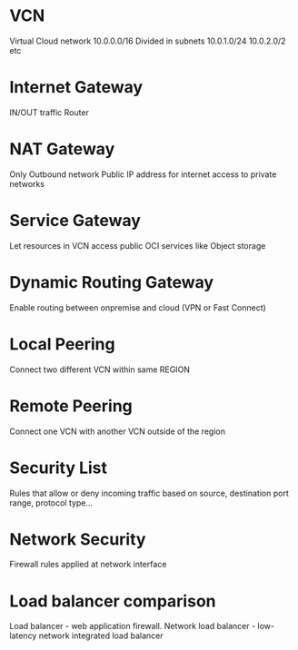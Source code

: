 # VCN
Virtual Cloud network  10.0.0.0/16
Divided in subnets 10.0.1.0/24 10.0.2.0/2 etc

# Internet Gateway
IN/OUT traffic Router 

# NAT Gateway
Only Outbound network
Public IP address for internet access to private networks

# Service Gateway
Let resources in VCN access public OCI services like  Object storage

# Dynamic Routing Gateway
Enable routing between onpremise and cloud (VPN or Fast Connect)

# Local Peering
Connect two different VCN within same REGION

# Remote Peering
Connect one VCN with another VCN outside of the region

# Security  List
Rules that allow or deny incoming traffic based on source, destination port range, protocol type...

# Network Security
Firewall rules applied at network interface

# Load balancer comparison
Load balancer -  web application firewall.
Network load balancer - low-latency network integrated load balancer 